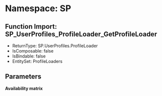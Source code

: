 # Namespace: SP

## Function Import: SP_UserProfiles_ProfileLoader_GetProfileLoader

- ReturnType: SP.UserProfiles.ProfileLoader
- IsComposable: false
- IsBindable: false
- EntitySet: ProfileLoaders

## Parameters

**Availability matrix**

